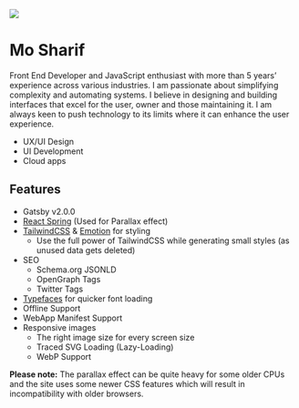 ![](https://imgur.com/ytViJY7)

# Mo Sharif

Front End Developer and JavaScript enthusiast with more than 5 years’ experience across various industries. I am passionate about simplifying complexity and automating systems. I believe in designing and building interfaces that excel for the user, owner and those maintaining it. I am always keen to push technology to its limits where it can enhance the user experience.

- UX/UI Design
- UI Development
- Cloud apps

## Features

- Gatsby v2.0.0
- [React Spring](https://github.com/drcmda/react-spring) (Used for Parallax effect)
- [TailwindCSS](https://tailwindcss.com/) & [Emotion](https://emotion.sh/) for styling
    - Use the full power of TailwindCSS while generating small styles (as unused data gets deleted)
- SEO
    - Schema.org JSONLD
    - OpenGraph Tags
    - Twitter Tags
- [Typefaces](https://github.com/KyleAMathews/typefaces) for quicker font loading
- Offline Support
- WebApp Manifest Support
- Responsive images
    - The right image size for every screen size
    - Traced SVG Loading (Lazy-Loading)
    - WebP Support

**Please note:** The parallax effect can be quite heavy for some older CPUs and the site uses some newer CSS features which will result in incompatibility with older browsers.

